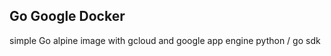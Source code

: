 Go Google Docker
-----------------

simple Go alpine image with gcloud and google app engine python / go sdk